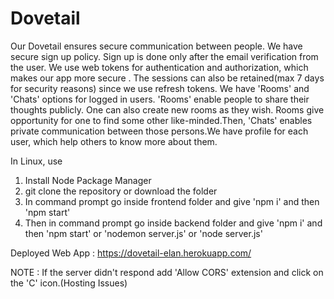 # Dovetail
Our Dovetail ensures secure communication between people.
We have secure sign up policy. Sign up is done only after the email verification from the user.
We use web tokens for authentication and authorization, which makes our app more secure . The sessions can also be retained(max 7 days for security reasons) since we use refresh tokens.
We have 'Rooms' and 'Chats' options for logged in users.
'Rooms' enable people to share their thoughts publicly. One can also create new rooms as they wish. Rooms give opportunity for one to find some other like-minded.Then,
'Chats' enables private communication between those persons.We have profile for each user, which help others to know more about them.

In Linux, use
1) Install Node Package Manager
2) git clone the repository or download the folder
3) In command prompt go inside frontend folder and give 'npm i' and then 'npm start'
4) Then in command prompt go inside backend folder and give 'npm i' and then 'npm start' or 'nodemon server.js' or 'node server.js'


Deployed Web App : https://dovetail-elan.herokuapp.com/

NOTE : If the server didn't respond add 'Allow CORS' extension and click on the 'C' icon.(Hosting Issues)
